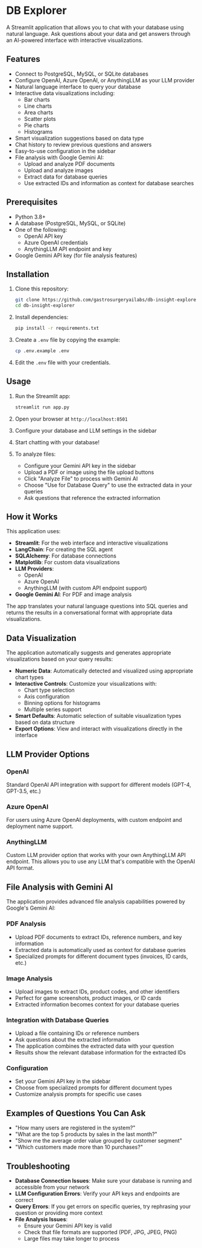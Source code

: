 # DB Explorer

A Streamlit application that allows you to chat with your database using natural language. Ask questions about your data and get answers through an AI-powered interface with interactive visualizations.

## Features

- Connect to PostgreSQL, MySQL, or SQLite databases
- Configure OpenAI, Azure OpenAI, or AnythingLLM as your LLM provider
- Natural language interface to query your database
- Interactive data visualizations including:
  - Bar charts
  - Line charts
  - Area charts
  - Scatter plots
  - Pie charts
  - Histograms
- Smart visualization suggestions based on data type
- Chat history to review previous questions and answers
- Easy-to-use configuration in the sidebar
- File analysis with Google Gemini AI:
  - Upload and analyze PDF documents
  - Upload and analyze images
  - Extract data for database queries
  - Use extracted IDs and information as context for database searches

## Prerequisites

- Python 3.8+
- A database (PostgreSQL, MySQL, or SQLite)
- One of the following:
  - OpenAI API key
  - Azure OpenAI credentials
  - AnythingLLM API endpoint and key
- Google Gemini API key (for file analysis features)

## Installation

1. Clone this repository:
   ```bash
   git clone https://github.com/gastrosurgeryailabs/db-insight-explorer.git
   cd db-insight-explorer
   ```

2. Install dependencies:
   ```bash
   pip install -r requirements.txt
   ```

3. Create a `.env` file by copying the example:
   ```bash
   cp .env.example .env
   ```

4. Edit the `.env` file with your credentials.

## Usage

1. Run the Streamlit app:
   ```bash
   streamlit run app.py
   ```

2. Open your browser at `http://localhost:8501`

3. Configure your database and LLM settings in the sidebar

4. Start chatting with your database!

5. To analyze files:
   - Configure your Gemini API key in the sidebar
   - Upload a PDF or image using the file upload buttons
   - Click "Analyze File" to process with Gemini AI
   - Choose "Use for Database Query" to use the extracted data in your queries
   - Ask questions that reference the extracted information

## How it Works

This application uses:
- **Streamlit**: For the web interface and interactive visualizations
- **LangChain**: For creating the SQL agent
- **SQLAlchemy**: For database connections
- **Matplotlib**: For custom data visualizations
- **LLM Providers**:
  - OpenAI
  - Azure OpenAI
  - AnythingLLM (with custom API endpoint support)
- **Google Gemini AI**: For PDF and image analysis

The app translates your natural language questions into SQL queries and returns the results in a conversational format with appropriate data visualizations.

## Data Visualization

The application automatically suggests and generates appropriate visualizations based on your query results:

- **Numeric Data**: Automatically detected and visualized using appropriate chart types
- **Interactive Controls**: Customize your visualizations with:
  - Chart type selection
  - Axis configuration
  - Binning options for histograms
  - Multiple series support
- **Smart Defaults**: Automatic selection of suitable visualization types based on data structure
- **Export Options**: View and interact with visualizations directly in the interface

## LLM Provider Options

### OpenAI
Standard OpenAI API integration with support for different models (GPT-4, GPT-3.5, etc.)

### Azure OpenAI
For users using Azure OpenAI deployments, with custom endpoint and deployment name support.

### AnythingLLM
Custom LLM provider option that works with your own AnythingLLM API endpoint. This allows you to use any LLM that's compatible with the OpenAI API format.

## File Analysis with Gemini AI

The application provides advanced file analysis capabilities powered by Google's Gemini AI:

### PDF Analysis
- Upload PDF documents to extract IDs, reference numbers, and key information
- Extracted data is automatically used as context for database queries
- Specialized prompts for different document types (invoices, ID cards, etc.)

### Image Analysis
- Upload images to extract IDs, product codes, and other identifiers
- Perfect for game screenshots, product images, or ID cards
- Extracted information becomes context for your database queries

### Integration with Database Queries
- Upload a file containing IDs or reference numbers
- Ask questions about the extracted information
- The application combines the extracted data with your question
- Results show the relevant database information for the extracted IDs

### Configuration
- Set your Gemini API key in the sidebar
- Choose from specialized prompts for different document types
- Customize analysis prompts for specific use cases

## Examples of Questions You Can Ask

- "How many users are registered in the system?"
- "What are the top 5 products by sales in the last month?"
- "Show me the average order value grouped by customer segment"
- "Which customers made more than 10 purchases?"

## Troubleshooting

- **Database Connection Issues**: Make sure your database is running and accessible from your network
- **LLM Configuration Errors**: Verify your API keys and endpoints are correct
- **Query Errors**: If you get errors on specific queries, try rephrasing your question or providing more context
- **File Analysis Issues**: 
  - Ensure your Gemini API key is valid
  - Check that file formats are supported (PDF, JPG, JPEG, PNG)
  - Large files may take longer to process